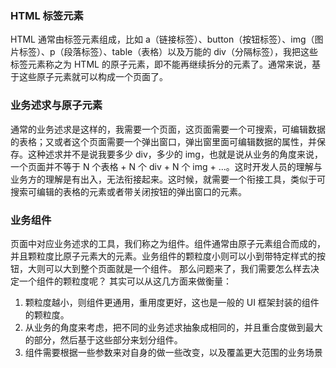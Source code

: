 ### HTML 标签元素

HTML 通常由标签元素组成，比如 a（链接标签）、button（按钮标签）、img（图片标签）、p（段落标签）、table（表格）以及万能的 div（分隔标签），我把这些标签元素称之为 HTML 的原子元素，即不能再继续拆分的元素了。通常来说，基于这些原子元素就可以构成一个页面了。

### 业务述求与原子元素

通常的业务述求是这样的，我需要一个页面，这页面需要一个可搜索，可编辑数据的表格；又或者这个页面需要一个弹出窗口，弹出窗里面可编辑数据的属性，并保存。这种述求并不是说我要多少 div，多少的 img，也就是说从业务的角度来说，一个页面并不等于 N 个表格 + N 个 div + N 个 img + ...。这时开发人员的理解与业务方的理解是有出入，无法衔接起来。这时候，就需要一个衔接工具，类似于可搜索可编辑的表格的元素或者带关闭按钮的弹出窗口的元素。

### 业务组件

页面中对应业务述求的工具，我们称之为组件。组件通常由原子元素组合而成的，并且颗粒度比原子元素大的元素。业务组件的颗粒度小则可以小到带特定样式的按钮，大则可以大到整个页面就是一个组件。
那么问题来了，我们需要怎么样去决定一个组件的颗粒度呢？
其实可以从这几方面来做衡量：

1. 颗粒度越小，则组件更通用，重用度更好，这也是一般的 UI 框架封装的组件的颗粒度。
2. 从业务的角度来考虑，把不同的业务述求抽象成相同的，并且重合度做到最大的部分，然后基于这些部分来划分组件。
3. 组件需要根据一些参数来对自身的做一些改变，以及覆盖更大范围的业务场景

